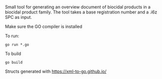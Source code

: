 Small tool for generating an overview document of biocidal products in a biocidal product family. 
The tool takes a base registration number and a .i6z SPC as input.

Make sure the GO compiler is installed

To run:
```
go run *.go
```
To build
```
go build
```


Structs generated with https://xml-to-go.github.io/
